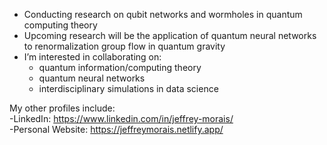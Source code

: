 - Conducting research on qubit networks and wormholes in quantum computing theory
- Upcoming research will be the application of quantum neural networks to renormalization group flow in quantum gravity 
- I’m interested in collaborating on:
  - quantum information/computing theory
  - quantum neural networks
  - interdisciplinary simulations in data science
 
My other profiles include: <br>
-LinkedIn: https://www.linkedin.com/in/jeffrey-morais/  
-Personal Website: https://jeffreymorais.netlify.app/


